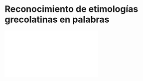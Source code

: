 # Reconocimiento de etimologías grecolatinas en palabras

![Ver Reporte](Report/Report.pdf?raw=true "Reporte")
